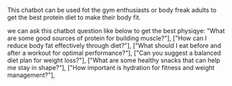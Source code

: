 This chatbot can be used fot the gym enthusiasts or body freak adults to get the best protein diet to make their body fit.

we can ask this chatbot question like below to get the best physiqye:
"What are some good sources of protein for building muscle?"],
    ["How can I reduce body fat effectively through diet?"],
    ["What should I eat before and after a workout for optimal performance?"],
    ["Can you suggest a balanced diet plan for weight loss?"],
    ["What are some healthy snacks that can help me stay in shape?"],
    ["How important is hydration for fitness and weight management?"],
